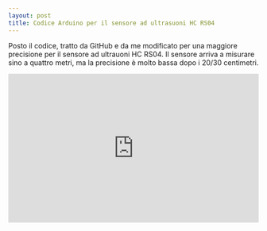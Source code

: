 ```yaml
---
layout: post
title: Codice Arduino per il sensore ad ultrasuoni HC RS04 
---
```

Posto il codice, tratto da GitHub e da me modificato per una maggiore precisione per il sensore ad ultrauoni HC RS04. 
Il sensore arriva a misurare sino a quattro metri, ma la precisione è molto bassa dopo i 20/30 centimetri.

<iframe src="http://pastebin.com/embed_iframe.php?i=22auWZqC" style="border:none;width:100%;height:300px;"></iframe>

